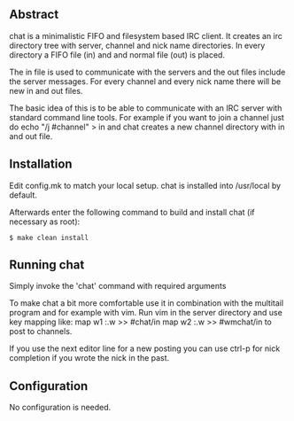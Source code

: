 Abstract
--------
chat is a minimalistic FIFO and filesystem based IRC client.  It creates an irc
directory tree with server, channel and nick name directories.  In every
directory a FIFO file (in) and and normal file (out) is placed.

The in file is used to communicate with the servers and the out files include
the server messages. For every channel and every nick name there will be new in
and out files.

The basic idea of this is to be able to communicate with an IRC server with
standard command line tools.  For example if you want to join a channel just do
echo "/j #channel" > in and chat creates a new channel directory with in and out
file.

Installation
------------
Edit config.mk to match your local setup. chat is installed into
/usr/local by default.

Afterwards enter the following command to build and install chat (if
necessary as root):

    $ make clean install

Running chat
------------
Simply invoke the 'chat' command with required arguments

To make chat a bit more comfortable use it in combination with the multitail
program and for example with vim. Run vim in the server directory and use
key mapping like:
map w1 :.w >> \#chat/in<cr>
map w2 :.w >> \#wmchat/in<cr>
to post to channels.

If you use the next editor line for a new posting you can use ctrl-p for nick
completion if you wrote the nick in the past.

Configuration
-------------
No configuration is needed.
